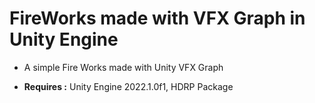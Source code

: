 # FireWorks made with VFX Graph in Unity Engine
* A simple Fire Works made with Unity VFX Graph

* **Requires :** Unity Engine 2022.1.0f1, HDRP Package
